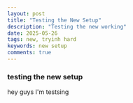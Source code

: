 ```yaml
---
layout: post
title: "Testing the New Setup"
description: "Testing the new working"
date: 2025-05-26
tags: new, tryinh hard
keywords: new setup
comments: true
---
```


### testing the new setup

hey guys I'm testsing
